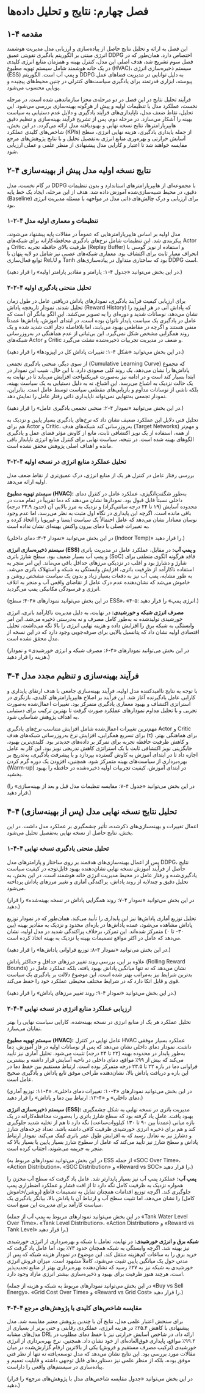 # فصل چهارم: نتایج و تحلیل داده‌ها

## ۱-۴ مقدمه

این فصل به ارائه و تحلیل نتایج حاصل از پیاده‌سازی و ارزیابی مدل مدیریت هوشمند انرژی مبتنی بر الگوریتم یادگیری تقویتی عمیق DDPG اختصاص دارد. همان‌طور که در فصل سوم تشریح شد، هدف اصلی این مدل، کنترل بهینه و همزمان منابع انرژی کلیدی در یک خانه هوشمند شامل سیستم تهویه مطبوع (HVAC)، سیستم ذخیره‌سازی انرژی (ESS) و پمپ آب است. الگوریتم DDPG به دلیل توانایی در مدیریت فضاهای عمل پیوسته، ابزاری قدرتمند برای یادگیری سیاست‌های کنترلی در چنین محیط‌های پیچیده و پویایی محسوب می‌شود.

فرآیند تحلیل نتایج در این فصل در دو مرحله‌ی مجزا سازماندهی شده است. در مرحله نخست، عملکرد مدل با تنظیمات اولیه و پیش از هرگونه بهینه‌سازی بررسی می‌شود. این تحلیل، نقاط ضعف مدل، ناپایداری‌های فرآیند یادگیری و دلایل عدم دستیابی به سیاست بهینه را آشکار می‌سازد. در مرحله دوم، پس از تشریح فرآیند بهینه‌سازی و تنظیم دقیق هایپرپارامترها، نتایج نسخه نهایی و بهبودیافته مدل ارائه می‌گردد. در این بخش، شاخص‌های کلیدی عملکرد (KPIs) از جمله پایداری یادگیری، هزینه نهایی انرژی، سطح آسایش حرارتی و بهره‌وری منابع انرژی به‌تفصیل تحلیل و با نتایج پژوهش‌های مرجع مقایسه خواهند شد تا اعتبار و کارایی مدل پیشنهادی از منظر علمی و عملی ارزیابی شود.

## ۲-۴ نتایج نسخه اولیه مدل پیش از بهینه‌سازی

در گام نخست، مدل DDPG با مجموعه‌ای از هایپرپارامترهای استاندارد و بدون تنظیمات دقیق، در محیط شبیه‌سازی‌شده آموزش داده شد. هدف از این مرحله، ایجاد یک خط پایه (Baseline) برای ارزیابی و درک چالش‌های ذاتی مدل در مواجهه با مسئله مدیریت انرژی بود.

### ۱-۲-۴ تنظیمات و معماری اولیه مدل

مدل اولیه بر اساس هایپرپارامترهایی که عموماً در مقالات پایه پیشنهاد می‌شوند، پیکربندی شد. این تنظیمات شامل نرخ‌های یادگیری محافظه‌کارانه برای شبکه‌های Actor و Critic، ظرفیت بالای حافظه تجربه (Replay Buffer) و استفاده از نویز گوسی با انحراف معیار ثابت برای اکتشاف بود. معماری شبکه‌های عصبی نیز شامل دو لایه پنهان با توابع فعال‌سازی ReLU و Tanh بود که ساختاری متداول در پیاده‌سازی‌های DDPG است.

(در این بخش می‌توانید «جدول ۴-۱: پارامتر و مقادیر پارامتر اولیه» را قرار دهید.)

### ۲-۲-۴ تحلیل منحنی یادگیری اولیه

برای ارزیابی کیفیت فرآیند یادگیری، نمودارهای پاداش دریافتی عامل در طول زمان تحلیل شدند. نمودار تاریخچه پاداش (Reward History) که پاداش آنی در هر اپیزود را نشان می‌دهد، نوسانات شدید و دوره‌ای را به تصویر می‌کشد. این الگو بیانگر آن است که عامل در یادگیری یک سیاست پایدار ناتوان بوده است. در ابتدای آموزش، پاداش‌ها عمدتاً منفی هستند و اگرچه در مقاطعی بهبود می‌یابند، اما بلافاصله دچار افت شدید شده و یک روند همگرایی مشخص شکل نمی‌گیرد. این بی‌ثباتی از عدم هماهنگی در به‌روزرسانی شبکه‌های Actor و Critic و ضعف در مدیریت تجربیات ذخیره‌شده نشئت می‌گیرد.

(در این بخش می‌توانید «شکل ۴-۱: تغییرات پاداش کل در اپیزودها» را قرار دهید.)

از سوی دیگر، منحنی یادگیری تجمعی (Cumulative Learning Curve) که مجموع پاداش‌ها را نشان می‌دهد، یک روند کلی صعودی دارد. با این حال، شیب این نمودار در ابتدا بسیار کند است و در ادامه نیز به‌صورت غیریکنواخت افزایش می‌یابد تا در نهایت به یک حالت نزدیک به اشباع می‌رسد. این اشباع، نه به دلیل دستیابی به یک سیاست بهینه، بلکه ناشی از نوسانات مداوم و بازیابی‌های مقطعی سیاست توسط عامل است. بنابراین، نمودار تجمعی به‌تنهایی نمی‌تواند ناپایداری ذاتی رفتار عامل را نمایش دهد.

(در این بخش می‌توانید «نمودار ۴-۲: منحنی تجمعی یادگیری عامل» را قرار دهید.)

تحلیل فنی دلایل این عملکرد ضعیف نشان داد که نرخ‌های یادگیری بسیار پایین و نزدیک به هم برای Actor و Critic، به‌روزرسانی کند شبکه‌های هدف (Target Networks) و مهم‌تر از همه، استفاده از یک نویز اکتشافی ثابت، مانع از کاوش مؤثر فضای عمل و یادگیری الگوهای بهینه شده است. در نتیجه، سیاست نهایی برای کنترل منابع انرژی ناپایدار باقی مانده و اهداف اصلی پژوهش محقق نشده است.

### ۳-۲-۴ تحلیل عملکرد منابع انرژی در نسخه اولیه

بررسی رفتار عامل در کنترل هر یک از منابع انرژی، درک عمیق‌تری از نقاط ضعف مدل اولیه ارائه می‌دهد.

**سیستم تهویه مطبوع (HVAC):** به‌طور شگفت‌انگیزی، عملکرد عامل در کنترل دمای داخلی نسبتاً قابل قبول بود. نمودارها نشان می‌دهند که دما تقریباً در تمام مدت در محدوده آسایش (۱۹ تا ۲۴ درجه سانتی‌گراد) و نزدیک به مرز بالایی آن (حدود ۲۳.۹ درجه) باقی مانده است. اگرچه این پایداری در نگاه اول مثبت به نظر می‌رسد، اما عدم وجود نوسان معنادار نشان می‌دهد که عامل احتمالاً یک سیاست ایستا و غیرپویا را اتخاذ کرده و به تغییرات فصلی یا دمای بیرون واکنش بهینه‌ای نشان نداده است.

(در این بخش می‌توانید «نمودار ۴-۳: دمای داخلی (Indoor Temp)» را قرار دهید.)

**سیستم ذخیره‌سازی انرژی (ESS) و پمپ آب:** در مقابل، عملکرد عامل در مدیریت باتری و پمپ آب بسیار ضعیف بود. سطح شارژ باتری (SoC) فاقد هرگونه الگوی منطقی برای شارژ و دشارژ بود و اغلب در نزدیکی مرزهای حداقل باقی می‌ماند. این امر منجر به استفاده ناکارآمد از ظرفیت باتری، افزایش وابستگی به شبکه و استهلاک باتری می‌شد. به طور مشابه، پمپ آب نیز به دفعات بسیار زیاد و بدون یک سیاست مشخص روشن و خاموش می‌شد که نشان‌دهنده عدم درک عامل از تقاضای واقعی آب و منجر به اتلاف انرژی و فرسودگی مکانیکی پمپ می‌گردید.

(در این بخش می‌توانید نمودارهای «۴-۴: سطح ESS»، «۴-۵: انرژی پمپ» را قرار دهید.)

**مصرف انرژی شبکه و خورشیدی:** در نهایت، به دلیل مدیریت ناکارآمد باتری، انرژی خورشیدی تولیدشده نه به‌طور کامل مصرف و نه به‌درستی ذخیره می‌شد. این امر وابستگی به شبکه برق را افزایش داده و هزینه نهایی انرژی را بالا نگه می‌داشت. تحلیل اقتصادی اولیه نشان داد که پتانسیل بالایی برای صرفه‌جویی وجود دارد که در این نسخه از مدل محقق نشده است.

(در این بخش می‌توانید نمودارهای «۴-۶: مصرف شبکه و انرژی خورشیدی» و نمودار هزینه را قرار دهید.)

## ۳-۴ فرآیند بهینه‌سازی و تنظیم مجدد مدل

با توجه به نتایج ناامیدکننده مدل اولیه، فرآیند بهینه‌سازی جامعی با هدف ارتقای پایداری و کارایی عامل یادگیرنده آغاز شد. این فرآیند بر اصلاح هایپرپارامترهای کلیدی، بازنگری در استراتژی اکتشاف و بهبود معماری یادگیری متمرکز بود. تغییرات اعمال‌شده به‌صورت تجربی و با تحلیل مداوم نمودارهای عملکرد صورت گرفت تا بهترین ترکیب برای دستیابی به اهداف پژوهش شناسایی شود.

مهم‌ترین تغییرات اعمال‌شده شامل افزایش متناسب نرخ‌های یادگیری Actor و Critic برای تسریع همگرایی، افزایش نرخ به‌روزرسانی شبکه‌های هدف (τ) برای هماهنگی بهتر، و کاهش ظرفیت حافظه تجربه برای تمرکز بر داده‌های جدیدتر بود. کلیدی‌ترین بهبود، جایگزینی نویز اکتشافی ثابت با یک استراتژی کاهش تدریجی نویز بود. این کار به عامل اجازه داد تا در ابتدای آموزش به کاوش گسترده بپردازد و با پیشرفت یادگیری، به‌تدریج بر بهره‌برداری از سیاست‌های بهینه متمرکز شود. همچنین، افزودن یک دوره گرم کردن (Warm-up) در ابتدای آموزش، کیفیت تجربیات اولیه ذخیره‌شده در حافظه را بهبود بخشید.

(در این بخش می‌توانید «جدول ۴-۷: مقایسه تنظیمات مدل قبل و بعد از بهینه‌سازی» را قرار دهید.)

## ۴-۴ تحلیل نتایج نسخه نهایی مدل (پس از بهینه‌سازی)

اعمال تغییرات و بهینه‌سازی‌های ذکرشده، تأثیر چشمگیری بر عملکرد مدل داشت. در این بخش، نتایج حاصل از نسخه نهایی به‌تفصیل تحلیل می‌شود.

### ۱-۴-۴ تحلیل منحنی یادگیری نسخه نهایی

پس از اعمال بهینه‌سازی‌های هدفمند بر روی ساختار و پارامترهای مدل DDPG، نتایج حاصل از فرآیند آموزش نسخه نهایی نشان‌دهنده بهبود قابل‌توجه در کیفیت سیاست یادگیری‌شده و رفتار عامل در محیط مدیریت انرژی خانه هوشمند است. در این بخش، به تحلیل دقیق و چندلایه از روند پاداش، پراکندگی آماری و تغییر مرزهای پاداش پرداخته می‌شود.

(در این بخش می‌توانید «نمودار ۴-۷: روند همگرایی پاداش در نسخه بهینه‌شده» را قرار دهید.)

تحلیل توزیع آماری پاداش‌ها نیز این پایداری را تأیید می‌کند. همان‌طور که در نمودار توزیع پاداش مشاهده می‌شود، عمده پاداش‌ها در بازه‌ای محدود و نزدیک به مقادیر بهینه (بین ۳۰- تا ۰) متمرکز شده‌اند. این تمرکز، برخلاف پراکندگی شدید در مدل اولیه، نشان می‌دهد که عامل در اکثر مواقع تصمیمات بهینه یا نزدیک به بهینه اتخاذ کرده است.

(در این بخش می‌توانید «نمودار ۴-۸: توزیع فراوانی پاداش‌ها» را قرار دهید.)

علاوه بر این، بررسی روند تغییر مرزهای حداقل و حداکثر پاداش (Rolling Reward Bounds) نشان می‌دهد که نه تنها میانگین پاداش بهبود یافته، بلکه عملکرد عامل در بدترین شرایط نیز به‌مراتب بهتر شده است. این موضوع دلالت بر یادگیری یک سیاست قوی و قابل اتکا دارد که در شرایط مختلف محیطی عملکرد خود را حفظ می‌کند.

(در این بخش می‌توانید «نمودار ۴-۹: روند تغییر مرزهای پاداش» را قرار دهید.)

### ۲-۴-۴ ارزیابی عملکرد منابع انرژی در نسخه نهایی

تحلیل عملکرد هر یک از منابع انرژی در نسخه بهینه‌شده، کارایی سیاست نهایی را بهتر نمایان می‌سازد.

**سیستم تهویه مطبوع (HVAC):** عامل نهایی در کنترل HVAC عملکرد بسیار موفقی داشت. نمودار دمای داخلی نشان می‌دهد که پس از نوسانات اولیه در فاز آموزش، دما به‌طور پایدار در محدوده بهینه (۲۲ تا ۲۴ درجه) تثبیت می‌شود. تحلیل آماری نیز تأیید می‌کند که بیش از ۹۹٪ مواقع، دمای داخلی در ناحیه آسایش قرار داشته و بیشترین فراوانی دما در بازه ۲۲ تا ۲۳.۵ درجه متمرکز بوده است. ارتباط مستقیم بین حفظ دما در این بازه و دریافت پاداش بالا، نشان‌دهنده طراحی موفق تابع پاداش و یادگیری صحیح عامل است.

(در این بخش می‌توانید نمودارهای «۴-۱۰: تغییرات دمای داخلی»، «۴-۱۱: توزیع آماری دمای داخلی» و «۴-۱۲: ارتباط بین دما و پاداش» را قرار دهید.)

**سیستم ذخیره‌سازی انرژی (ESS):** مدیریت باتری در نسخه نهایی به شکل چشمگیری بهبود یافت. عامل یاد گرفته بود که سطح شارژ باتری را به‌صورت محافظه‌کارانه در یک بازه میانی (عمدتاً بین ۹۰ تا ۱۳۰ کیلووات‌ساعت) نگه دارد تا هم از تخلیه شدید جلوگیری کند و هم برای ذخیره انرژی خورشیدی ظرفیت کافی داشته باشد. تعداد چرخه‌های شارژ و دشارژ نیز به تعادل رسید که به افزایش طول عمر باتری کمک می‌کند. نمودار ارتباط پاداش و سطح شارژ نیز تأیید می‌کند که عامل از سطوح شارژ بسیار پایین یا بسیار بالا که منجر به جریمه می‌شوند، اجتناب کرده است.

(در این بخش می‌توانید نمودارهای مربوط به ESS از جمله «SOC Over Time»، «Action Distribution»، «SOC Distribution» و «Reward vs SOC» را قرار دهید.)

**پمپ آب:** عملکرد پمپ آب نیز بسیار پایدارتر شد. عامل یاد گرفت که سطح آب مخزن را همواره نزدیک به ظرفیت کامل نگه دارد تا از افت فشار و عملکرد اضطراری پمپ جلوگیری کند. اگرچه توزیع اقدامات همچنان تمایل به تصمیمات قاطع (روشن/خاموش کامل) را نشان می‌دهد، اما تثبیت سطح آب و ارتباط آن با پاداش بالا، بیانگر یادگیری یک سیاست کارآمد برای مدیریت این منبع است.

(در این بخش می‌توانید نمودارهای مربوط به پمپ آب از جمله «Tank Water Level Over Time»، «Tank Level Distribution»، «Action Distribution» و «Reward vs Tank Level» را قرار دهید.)

**شبکه برق و انرژی خورشیدی:** در نهایت، تعامل با شبکه و بهره‌برداری از انرژی خورشیدی نیز بهینه شد. اگرچه وابستگی به شبکه همچنان حدود ۷۳٪ بود، اما عامل یاد گرفت که خرید برق را به ساعات کم‌هزینه منتقل کند. این موضوع در نمودار هزینه شبکه که پس از مدتی حول یک میانگین پایین تثبیت می‌شود، کاملاً مشهود است. میزان فروش انرژی خورشیدی به شبکه نیز به ۲۷٪ رسید که نشان‌دهنده بهره‌برداری بهتر از منابع تجدیدپذیر است، هرچند هنوز ظرفیت برای بهبود و ذخیره‌سازی بیشتر انرژی مازاد وجود دارد.

(در این بخش می‌توانید نمودارهای مربوط به شبکه و هزینه از جمله «Buy vs Sell Energy»، «Grid Cost Over Time» و «Reward vs Grid Cost» را قرار دهید.)

### ۳-۴-۴ مقایسه شاخص‌های کلیدی با پژوهش‌های مرجع

برای سنجش اعتبار علمی مدل، نتایج آن با چندین پژوهش معتبر مقایسه شد. مدل پیشنهادی با کاهش ۲۵.۴٪ در هزینه انرژی، عملکردی رقابتی و حتی برتر از بسیاری از مدل‌های مشابه DRL ارائه داد. در شاخص آسایش حرارتی نیز با حفظ دمای مطلوب در ۹۹.۲٪ مواقع، پایداری فوق‌العاده‌ای از خود نشان داد. همچنین، نرخ بهره‌برداری از انرژی خورشیدی (ترکیب مصرف مستقیم و فروش) یکی از بالاترین ارقام گزارش‌شده در میان مقالات مورد بررسی بود. این نتایج نشان می‌دهد که مدل توسعه‌یافته نه تنها از نظر فنی موفق بوده، بلکه از منظر علمی نیز دستاوردهای قابل توجهی داشته و قابلیت تعمیم و پیاده‌سازی در سیستم‌های واقعی را داراست.

(در این بخش می‌توانید «جدول مقایسه شاخص‌های مدل با پژوهش‌های مرجع» را قرار دهید.)